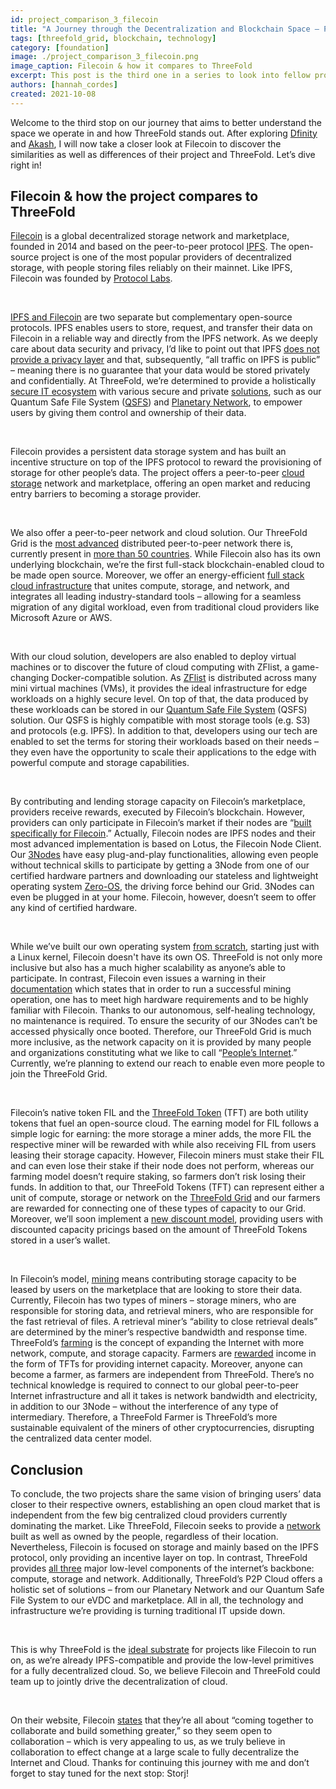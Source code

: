 ```yaml
---
id: project_comparison_3_filecoin
title: "A Journey through the Decentralization and Blockchain Space – Part Three: Filecoin"
tags: [threefold_grid, blockchain, technology]
category: [foundation]
image: ./project_comparison_3_filecoin.png
image_caption: Filecoin & how it compares to ThreeFold
excerpt: This post is the third one in a series to look into fellow projects and their solutions to better understand the space we operate in and how ThreeFold stands out. This time, we're taking a closer look at Filecoin!
authors: [hannah_cordes]
created: 2021-10-08
---
```


Welcome to the third stop on our journey that aims to better understand the space we operate in and how ThreeFold stands out. After exploring [Dfinity](https://threefold.io/blog/post/project_comparison_1_dfinity/) and [Akash](https://threefold.io/blog/post/project_comparison_2_akash/), I will now take a closer look at Filecoin to discover the similarities as well as differences of their project and ThreeFold. Let’s dive right in!

## Filecoin & how the project compares to ThreeFold

[Filecoin](https://filecoin.io) is a global decentralized storage network and marketplace, founded in 2014 and based on the peer-to-peer protocol [IPFS](https://ipfs.io/). The open-source project is one of the most popular providers of decentralized storage, with people storing files reliably on their mainnet. Like IPFS, Filecoin was founded by [Protocol Labs](https://protocol.ai).

<br/>

[IPFS and Filecoin](https://docs.ipfs.io/concepts/faq/#ipfs-and-filecoin) are two separate but complementary open-source protocols. IPFS enables users to store, request, and transfer their data on Filecoin in a reliable way and directly from the IPFS network. As we deeply care about data security and privacy, I’d like to point out that IPFS [does not provide a privacy layer](https://docs.ipfs.io/concepts/privacy-and-encryption/#what-s-public-on-ipfs) and that, subsequently, “all traffic on IPFS is public” – meaning there is no guarantee that your data would be stored privately and confidentially. At ThreeFold, we’re determined to provide a holistically [secure IT ecosystem](https://forum.threefold.io/t/critical-security-updates-for-apple-and-google-underline-need-for-secure-it-ecosystem/1271) with various secure and private [solutions](https://forum.threefold.io/t/security-privacy-on-the-threefold-grid-and-second-best-alternatives-out-there-today/1290), such as our Quantum Safe File System ([QSFS](https://threefold.io/tech/zdbfs)) and [Planetary Network](https://threefold.io/tech/planetary-network), to empower users by giving them control and ownership of their data.

<br/>

Filecoin provides a persistent data storage system and has built an incentive structure on top of the IPFS protocol to reward the provisioning of storage for other people’s data. The project offers a peer-to-peer [cloud storage](https://filecoin.io/store/#intro) network and marketplace, offering an open market and reducing entry barriers to becoming a storage provider.

<br/>

We also offer a peer-to-peer network and cloud solution. Our ThreeFold Grid is the [most advanced](https://www.forbes.com/sites/johnkoetsier/2020/06/20/largest-distributed-peer-to-peer-grid-on-the-planet-laying-foundation-for-a-decentralized-internet/) distributed peer-to-peer network there is, currently present in [more than 50 countries](https://explorer.grid.tf). While Filecoin also has its own underlying blockchain, we’re the first full-stack blockchain-enabled cloud to be made open source. Moreover, we offer an energy-efficient [full stack cloud infrastructure](https://cloud.threefold.io) that unites compute, storage, and network, and integrates all leading industry-standard tools – allowing for a seamless migration of any digital workload, even from traditional cloud providers like Microsoft Azure or AWS.

<br/>

With our cloud solution, developers are also enabled to deploy virtual machines or to discover the future of cloud computing with ZFlist, a game-changing Docker-compatible solution. As [ZFlist](https://threefold.io/tech/zflist) is distributed across many mini virtual machines (VMs), it provides the ideal infrastructure for edge workloads on a highly secure level. On top of that, the data produced by these workloads can be stored in our [Quantum Safe File System](https://threefold.io/blog/post/building_a_new_internet_from_the_ground_up_pt2/) (QSFS) solution. Our QSFS is highly compatible with most storage tools (e.g. S3) and protocols (e.g. IPFS). In addition to that, developers using our tech are enabled to set the terms for storing their workloads based on their needs – they even have the opportunity to scale their applications to the edge with powerful compute and storage capabilities.

<br/>

By contributing and lending storage capacity on Filecoin’s marketplace, providers receive rewards, executed by Filecoin’s blockchain. However, providers can only participate in Filecoin’s market if their nodes are “[built specifically for Filecoin](https://docs.filecoin.io/about-filecoin/what-is-filecoin/#for-storage-providers).” Actually, Filecoin nodes are IPFS nodes and their most advanced implementation is based on Lotus, the Filecoin Node Client. Our [3Nodes](https://library.threefold.me/info/threefold#/technology/technology?id=_3nodes) have easy plug-and-play functionalities, allowing even people without technical skills to participate by getting a 3Node from one of our certified hardware partners and downloading our stateless and lightweight operating system [Zero-OS](https://www2.threefold.io/tech/tech/zero-os), the driving force behind our Grid. 3Nodes can even be plugged in at your home. Filecoin, however, doesn’t seem to offer any kind of certified hardware.

<br/>

While we’ve built our own operating system [from scratch](https://threefold.io/blog/post/zero_os_blog/), starting just with a Linux kernel, Filecoin doesn't have its own OS. ThreeFold is not only more inclusive but also has a much higher scalability as anyone’s able to participate. In contrast, Filecoin even issues a warning in their [documentation](https://docs.filecoin.io/mine/) which states that in order to run a successful mining operation, one has to meet high hardware requirements and to be highly familiar with Filecoin. Thanks to our autonomous, self-healing technology, no maintenance is required. To ensure the security of our 3Nodes can’t be accessed physically once booted. Therefore, our ThreeFold Grid is much more inclusive, as the network capacity on it is provided by many people and organizations constituting what we like to call “[People’s Internet](https://threefold.io/blog/post/tf_grid_peoples_internet/).” Currently, we’re planning to extend our reach to enable even more people to join the ThreeFold Grid. 

<br/>

Filecoin’s native token FIL and the [ThreeFold Token](https://threefold.io/tft) (TFT) are both utility tokens that fuel an open-source cloud. The earning model for FIL follows a simple logic for earning: the more storage a miner adds, the more FIL the respective miner will be rewarded with while also receiving FIL from users leasing their storage capacity. However, Filecoin miners must stake their FIL and can even lose their stake if their node does not perform, whereas our farming model doesn’t require staking, so farmers don’t risk losing their funds. In addition to that, our ThreeFold Tokens (TFT) can represent either a unit of compute, storage or network on the [ThreeFold Grid](https://threefold.io/grid) and our farmers are rewarded for connecting one of these types of capacity to our Grid. Moreover, we’ll soon implement a [new discount model](https://forum.threefold.io/t/introducing-tf-chain-an-updated-billing-model/1277), providing users with discounted capacity pricings based on the amount of ThreeFold Tokens stored in a user’s wallet.

<br/>

In Filecoin’s model, [mining](https://docs.filecoin.io/mine/how-mining-works/) means contributing storage capacity to be leased by users on the marketplace that are looking to store their data. Currently, Filecoin has two types of miners – storage miners, who are responsible for storing data, and retrieval miners, who are responsible for the fast retrieval of files. A retrieval miner’s “ability to close retrieval deals” are determined by the miner’s respective bandwidth and response time. ThreeFold’s [farming](https://library.threefold.me/info/threefold#/tfgrid/farming/threefold__farming_intro) is the concept of expanding the Internet with more network, compute, and storage capacity. Farmers are [rewarded](https://library.threefold.me/info/threefold#/tfgrid/farming/threefold__farming_reward) income in the form of TFTs for providing internet capacity. Moreover, anyone can become a farmer, as farmers are independent from ThreeFold. There’s no technical knowledge is required to connect to our global peer-to-peer Internet infrastructure and all it takes is network bandwidth and electricity, in addition to our 3Node – without the interference of any type of intermediary. Therefore, a ThreeFold Farmer is ThreeFold’s more sustainable equivalent of the miners of other cryptocurrencies, disrupting the centralized data center model.

## Conclusion

To conclude, the two projects share the same vision of bringing users’ data closer to their respective owners, establishing an open cloud market that is independent from the few big centralized cloud providers currently dominating the market. Like ThreeFold, Filecoin seeks to provide a [network](https://filecoin.io/store/#flexible) built as well as owned by the people, regardless of their location. Nevertheless, Filecoin is focused on storage and mainly based on the IPFS protocol, only providing an incentive layer on top. In contrast, ThreeFold provides [all three](https://threefold.io/blog/post/an_intro_to_the_threefold_grid/) major low-level components of the internet’s backbone: compute, storage and network. Additionally, ThreeFold’s P2P Cloud offers a holistic set of solutions – from our Planetary Network and our Quantum Safe File System to our eVDC and marketplace. All in all, the technology and infrastructure we’re providing is turning traditional IT upside down.

<br/>

This is why ThreeFold is the [ideal substrate](https://forum.threefold.io/t/threefold-is-the-substrate-for-decloud/1295) for projects like Filecoin to run on, as we’re already IPFS-compatible and provide the low-level primitives for a fully decentralized cloud. So, we believe Filecoin and ThreeFold could team up to jointly drive the decentralization of cloud. 

<br/>

On their website, Filecoin [states](https://filecoin.io/build/#community) that they’re all about “coming together to collaborate and build something greater,” so they seem open to collaboration – which is very appealing to us, as we truly believe in collaboration to effect change at a large scale to fully decentralize the Internet and Cloud. Thanks for continuing this journey with me and don’t forget to stay tuned for the next stop: Storj!
